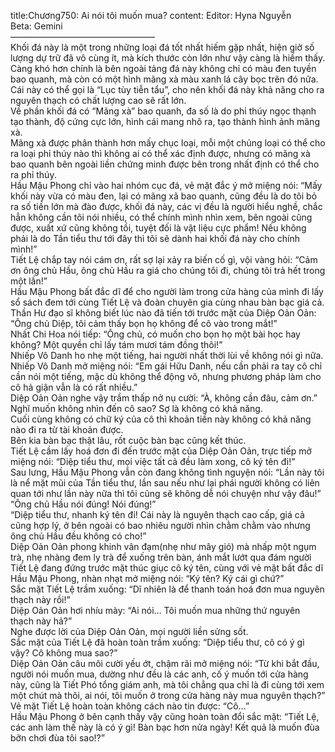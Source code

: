 title:Chương750: Ai nói tôi muốn mua?
content:
Editor: Hyna Nguyễn<br>Beta: Gemini<br>————————————————–<br>Khối đá này là một trong những loại đá tốt nhất hiếm gặp nhất, hiện giờ số lượng dự trữ đã vô cùng ít, mà kích thước còn lớn như vậy càng là hiếm thấy.<br>Càng khó hơn chính là bên ngoài tảng đá này không chỉ có màu đen tuyền bao quanh, mà còn có một hình mãng xà màu xanh lá cây bọc trên đó nữa.<br>Cái này có thể gọi là “Lục tùy tiễn tẩu”, cho nên khối đá này khả năng cho ra nguyên thạch có chất lượng cao sẽ rất lớn.<br>Về phần khối đá có “Mãng xà” bao quanh, đa số là do phỉ thúy ngọc thạnh tạo thành, độ cứng cực lớn, hình cái mang nhô ra, tạo thành hình ảnh mãng xà.<br>Mãng xà được phân thành hơn mấy chục loại, mỗi một chủng loại có thể cho ra loại phỉ thúy nào thì không ai có thể xác định được, nhưng có mãng xà bao quanh bên ngoài liền chứng minh được bên trong nhất định có thể cho ra phỉ thúy.<br>Hầu Mậu Phong chỉ vào hai nhóm cục đá, vẻ mặt đắc ý mở miệng nói: “Mấy khối này vừa có màu đen, lại có mãng xã bao quanh, cũng đều là do tôi bỏ ra số tiền lớn mà đào được, khối đá này, các vị đều là người hiểu nghề, chắc hẳn không cần tôi nói nhiều, có thể chính mình nhìn xem, bên ngoài cũng được, xuất xứ cũng không tồi, tuyệt đối là vật liệu cực phẩm! Nếu không phải là do Tần tiểu thư tới đây thì tôi sẽ dành hai khối đá này cho chính mình!”<br>Tiết Lệ chắp tay nói cám ơn, rất sợ lại xảy ra biến cố gì, vội vàng hỏi: “Cảm ơn ông chủ Hầu, ông chủ Hầu ra giá cho chúng tôi đi, chúng tôi trả hết trong một lần!”<br>Hầu Mậu Phong bất đắc dĩ để cho người làm trong cửa hàng của mình đi lấy sổ sách đem tới cùng Tiết Lệ và đoàn chuyên gia cùng nhau bàn bạc giá cả.<br>Thần Hư đạo sĩ không biết lúc nào đã tiến tới trước mặt của Diệp Oản Oản: “Ông chủ Diệp, tôi cảm thấy bọn họ không để cô vào trong mắt!”<br>Nhất Chi Hoa nói tiếp: “Ông chủ, có muốn cho bọn họ một bài học hay không? Một quyền chỉ lấy tám mươi tám đồng thôi!”<br>Nhiếp Vô Danh ho nhẹ một tiếng, hai người nhất thời lùi về không nói gì nữa.<br>Nhiếp Vô Danh mở miệng nói: “Em gái Hữu Danh, nếu cần phải ra tay cô chỉ cần nói một tiếng, mặc dù không thể động võ, nhưng phương pháp làm cho cô hả giận vẫn là có rất nhiều.”<br>Diệp Oản Oản nghe vậy trầm thấp nở nụ cười: “À, không cần đâu, cảm ơn.”<br>Nghĩ muốn không nhìn đến cô sao? Sợ là không có khả năng.<br>Cuối cùng không có chữ ký của cô thì khoản tiền này không có khả năng nào đi ra từ tài khoản được.<br>Bên kia bàn bạc thật lâu, rốt cuộc bàn bạc cũng kết thúc.<br>Tiết Lệ cầm lấy hoá đơn đi đến trước mặt của Diệp Oản Oản, trực tiếp mở miệng nói: “Diệp tiểu thư, mọi việc tất cả đều làm xong, cô ký tên đi!”<br>Sau lưng, Hầu Mậu Phong vẫn còn đang không tình nguyện nói: “Lần này tôi là nể mặt mũi của Tần tiểu thư, lần sau nếu như lại phái người không có liên quan tới như lần này nữa thì tôi cũng sẽ không dễ nói chuyện như vậy đâu!”<br>“Ông chủ Hầu nói đúng! Nói đúng!”<br>“Diệp tiểu thư, nhanh ký tên đi! Cái này là nguyên thạch cao cấp, giá cả cũng hợp lý, ở bên ngoài có bao nhiêu người nhìn chằm chằm vào nhưng ông chủ Hầu đều không có cho!”<br>Diệp Oản Oản phong khinh vân đạm(nhẹ như mây gió) mà nhấp một ngụm trà, nhẹ nhàng đem ly trà để xuống trên bàn, ánh mắt lướt qua đám người Tiết Lệ đang đứng trước mặt thúc giục cô ký tên, cùng với vẻ mặt bất đắc dĩ Hầu Mậu Phong, nhàn nhạt mở miệng nói: “Ký tên? Ký cái gì chứ?”<br>Sắc mặt Tiết Lệ trầm xuống: “Dĩ nhiên là để thanh toán hoá đơn mua nguyên thạch này rồi!”<br>Diệp Oản Oản hơi nhíu mày: “Ai nói… Tôi muốn mua những thứ nguyên thạch này hả?”<br>Nghe được lời của Diệp Oản Oản, mọi người liền sửng sốt.<br>Sắc mặt của Tiết Lệ đã hoàn toàn trầm xuống: “Diệp tiểu thư, cô có ý gì vậy? Cô không mua sao?”<br>Diệp Oản Oản câu môi cười yếu ớt, chậm rãi mở miệng nói: “Từ khi bắt đầu, người nói muốn mua, dường như đều là các anh, cố ý muốn tới cửa hàng này, cũng là Tiết Phó tổng giám anh, mà tôi chẳng qua chỉ là đi cùng tới xem một chút mà thôi, ai nói, tôi muốn ở trong cửa hàng này mua nguyên thạch?”<br>Vẻ mặt Tiết Lệ hoàn toàn không cách nào tin được: “Cô…”<br>Hầu Mậu Phong ở bên cạnh thấy vậy cũng hoàn toàn đổi sắc mặt: “Tiết Lệ, các anh làm thế này là có ý gì! Bàn bạc hơn nửa ngày! Kết quả là muốn đùa bỡn chơi đùa tôi sao!?”